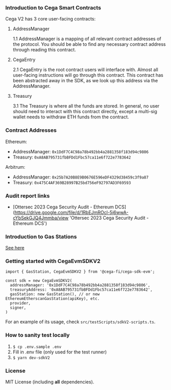 ### Introduction to Cega Smart Contracts

Cega V2 has 3 core user-facing contracts:

1. AddressManager

   1.1 AddressManager is a mapping of all relevant contract addresses of the protocol. You should be able to find any necessary contract address through reading this contract.

2. CegaEntry

   2.1 CegaEntry is the root contract users will interface with. Almost all user-facing instructions will go through this contract. This contract has been abstracted away in the SDK, as we look up this address via the AddressManager.

3. Treasury

   3.1 The Treasury is where all the funds are stored. In general, no user should need to interact with this contract directly, except a multi-sig wallet needs to withdraw ETH funds from the contract.

### Contract Addresses

Ethereum:

- AddressManager: `0x1DdF7C4C98a78b492bb4a2881358f183d94c9806`
- Treasury: `0xA8AB795731fbBFDd1Fbc57ca11e6f722e7783642`

Arbitrum:

- AddressManager: `0x25b7A20B8E9B0676E596eDF4329d38459c3f9a87`
- Treasury: `0x475C4AF369B28997B25bd756eF92797AD3F69593`

### Audit report links

- [Ottersec 2023 Cega Security Audit - Ethereum DCS]
  (https://drive.google.com/file/d/1RbEJmROcl-5j6wwA-cYbSekGJQ4Jmmba/view 'Ottersec 2023 Cega Security Audit - Ethereum DCS')

### Introduction to Gas Stations

[See here](GasStation.md)

### Getting started with CegaEvmSDKV2

```tsx
import { GasStation, CegaEvmSDKV2 } from '@cega-fi/cega-sdk-evm';

const sdk = new CegaEvmSDKV2(
  addressManager: '0x1DdF7C4C98a78b492bb4a2881358f183d94c9806',
  treasuryAddress: '0xA8AB795731fbBFDd1Fbc57ca11e6f722e7783642',
  gasStation: new GasStation(), // or new EthereumEtherscanGasStation(apiKey), etc.
  provider,
  signer,
)
```

For an example of its usage, check `src/testScripts/sdkV2-scripts.ts`.

### How to sanity test locally

1. `$ cp .env.sample .env`
2. Fill in .env file (only used for the test runner)
3. `$ yarn dev-sdkV2`

### License

MIT License (including **all** dependencies).
